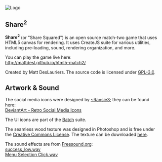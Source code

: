 ![Logo](http://mattdesl.github.io/html5-match2/assets/logo-alt.png)

## Share<sup>2</sup>

**Share<sup>2</sup>** (or "Share Squared") is an open source match-two game that uses HTML5 canvas for rendering. 
It uses CreateJS suite for various utilities, including pre-loading, sound, rendering organization, and more.

You can play the game live here:  
http://mattdesl.github.io/html5-match2/

Created by Matt DesLauriers. 
The source code is licensed under [GPL-3.0](http://www.tldrlegal.com/license/gnu-general-public-license-v3-(gpl-3)).

## Artwork & Sound

The social media icons were designed by [~Ransie3](http://ransie3.deviantart.com/); they can be found here:  
[DeviantArt - Retro Social Media Icons](http://ransie3.deviantart.com/art/Retro-Social-Media-Icons-337091370)

The UI icons are part of the [Batch](http://adamwhitcroft.com/batch/) suite.

The seamless wood texture was designed in Photoshop and is free under the [Creative Commons License](http://creativecommons.org/licenses/by/3.0/).
The texture can be downloaded [here](http://mattdesl.github.io/html5-match2/assets/wood.png).

The sound effects are from [Freesound.org](http://www.freesound.org/):  
[success_low.wav](http://www.freesound.org/people/grunz/sounds/109663/)  
[Menu Selection Click.wav](http://www.freesound.org/people/NenadSimic/sounds/171697/)
